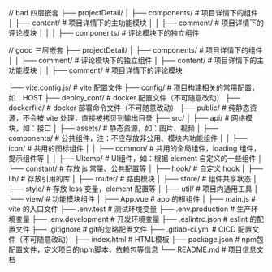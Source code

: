 
// bad 四层嵌套
├── projectDetail/
│   ├── components/             # 项目详情下的组件
│   ├── content/                # 项目详情下的主功能模块
│   │   ├── comment/            # 项目详情下的评论模块
│   │   │   ├── components/     # 评论模块下的独立组件

// good 三层嵌套
├── projectDetail/
│   ├── components/             # 项目详情下的组件
│   │   ├── comment/            # 评论模块下的独立组件
│   ├── content/                # 项目详情下的主功能模块
│   │   ├── comment/            # 项目详情下的评论模块



├── vite.config.js/             # vite 配置文件
├── config/                     # 项目构建相关的常用配置，如：HOST
├── deploy_conf/                # docker 配置文件（不可随意改动）
├── dockerfile/                	# docker 部署命令文件（不可随意改动）
├── public/                     # 纯静态资源，不会被 vite 处理，直接被拷贝到输出目录
├── src/
│   ├── api/                    # 网络模块，如：接口
│   ├── assets/                 # 静态资源，如：图片、视频
│   ├── components/             # 公共组件，注：不应存放非公用、模块内功能组件
│   │   ├── icon/             	# 共用的图标组件
│   │   ├── common/             # 共用的全局组件，loading 组件，提示组件等
│   │   ├── UItemp/             # UI组件，如：根据 element 自定义的一些组件
│   ├── constant/         		# 存放 js 常量、公共配置等
│   ├── hook/         			# 自定义 hook
│   ├── lib/          			# 存放引用的库
│   ├── router/                 # 路由模块
│   ├── store/                  # 组件共享状态
│   ├── style/       			# 存放 less 变量，element 配置等
│   ├── util/             		# 项目内通用工具
│   ├── view/                  	# 功能模块组件
│   ├── App.vue             	# app 的根组件
│   ├── main.js                 # vite 的入口文件
├── .env.test            		# 测试环境变量
├── .env.production            	# 生产环境变量
├── .env.development            # 开发环境变量
├── .eslintrc.json              # eslint 的配置文件
├── .gitignore                  # git的忽略配置文件
├── .gitlab-ci.yml              # CICD 配置文件（不可随意改动）
├── index.html                  # HTML模板
├── package.json                # npm包配置文件，定义项目的npm脚本，依赖包等信息
└── README.md                   # 项目信息文档

